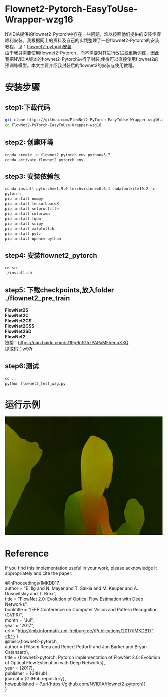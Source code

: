 # Flownet2-Pytorch-EasyToUse-Wrapper-wzg16
NVIDIA提供的flownet2-Pytorch中存在一些问题，难以按照他们提供的安装步骤顺利安装。我根据网上的资料及自己的实践整理了一份flownet2-Pytorch的安装教程，见：[flownet2-pytorch安装](https://github.com/wzg16/FlowNet2-PyTorch-EasyToUse-Wrapper-wzg16/blob/master/src/flownet-%E5%AE%89%E8%A3%85).  
由于我只需要使用flownet2-Pytorch，而不需要对其进行改进或重新训练，因此我把NVIDIA版本的flownet2-Pytorch进行了封装,使得可以直接使用flownet2的预训练模型。本文主要介绍我封装后的flownet2的安装与使用教程。  
  

# 安装步骤
## step1:下载代码
```bash
git clone https://github.com/FlowNet2-PyTorch-EasyToUse-Wrapper-wzg16.git
cd FlowNet2-PyTorch-EasyToUse-Wrapper-wzg16
```

## step2: 创建环境
```
conda create -n flownet2_pytorch_env python=3.7  
conda activate flownet2_pytorch_env
```

## step3: 安装依赖包
```
conda install pytorch==1.9.0 torchvision==0.6.1 cudatoolkit=10.2 -c pytorch  
pip install numpy  
pip install tensorboardX  
pip install setproctitle  
pip install colorama  
pip install tqdm  
pip install scipy  
pip install matplotlib  
pip install pytz  
pip install opencv-python  
```

## step4: 安装flownet2_pytorch
```
cd src
./install.sh
```

## step5: 下载checkpoints,放入folder ./flownet2_pre_train 
**FlowNet2S**   
**FlowNet2C**  
**FlowNet2CS**  
**FlowNet2CSS**  
**FlowNet2SD**  
**FlowNet2**  
链接：https://pan.baidu.com/s/19g9ufG5zPARxMFireouXXQ  <br>
提取码：w97r <br>

## step6:测试
```
cd .. 
python flownet2_test_wzg.py
```
# 运行示例
![test](https://github.com/wzg16/FlowNet2-PyTorch-EasyToUse-Wrapper-wzg16/blob/master/datasets/flow_test1.jpg)

# Reference
If you find this implementation useful in your work, please acknowledge it appropriately and cite the paper:

@InProceedings{IMKDB17,<br>
  author       = "E. Ilg and N. Mayer and T. Saikia and M. Keuper and A. Dosovitskiy and T. Brox",<br>
  title        = "FlowNet 2.0: Evolution of Optical Flow Estimation with Deep Networks",<br>
  booktitle    = "IEEE Conference on Computer Vision and Pattern Recognition (CVPR)",<br>
  month        = "Jul",<br>
  year         = "2017",<br>
  url          = "http://lmb.informatik.uni-freiburg.de//Publications/2017/IMKDB17"<br>
}<br>
@misc{flownet2-pytorch,<br>
  author = {Fitsum Reda and Robert Pottorff and Jon Barker and Bryan Catanzaro},<br>
  title = {flownet2-pytorch: Pytorch implementation of FlowNet 2.0: Evolution of Optical Flow Estimation with Deep Networks},<br>
  year = {2017},<br>
  publisher = {GitHub},<br>
  journal = {GitHub repository},<br>
  howpublished = {\url{https://github.com/NVIDIA/flownet2-pytorch}}<br>
}<br>

